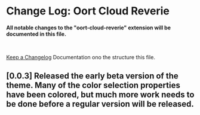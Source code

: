 # Change Log: Oort Cloud Reverie

**All notable changes to the "oort-cloud-reverie" extension will be documented in this file.**

<br>

[Keep a Changelog](http://keepachangelog.com/) Documentation ono the structure this file.

## [0.0.3] Released the early beta version of the theme. Many of the color selection properties have been colored, but much more work needs to be done before a regular version will be released.
